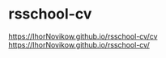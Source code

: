# rsschool-cv
https://IhorNovikow.github.io/rsschool-cv/cv
https://IhorNovikow.github.io/rsschool-cv/